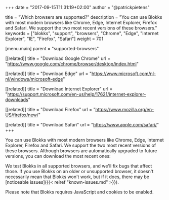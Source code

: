 +++
date            = "2017-09-15T11:31:19+02:00"
author          = "@patrickpietens"

title           = "Which browsers are supported?"
description     = "You can use Blokks with most modern browsers like Chrome, Edge, Internet Explorer, Firefox and Safari. We support the two most recent versions of these browsers."
keywords        = ["blokks", "support", "browsers", "Chrome", "Edge", "Internet Explorer", "IE", "Firefox", "Safari"]
weight          = 701

[menu.main]
parent          = "supported-browsers"

[[related]]
title = "Download Google Chrome"
url = "https://www.google.com/chrome/browser/desktop/index.html"

[[related]]
title = "Download Edge"
url = "https://www.microsoft.com/nl-nl/windows/microsoft-edge"

[[related]]
title = "Download Internet Explorer"
url = "https://support.microsoft.com/en-us/help/17621/internet-explorer-downloads"

[[related]]
title = "Download Firefox"
url = "https://www.mozilla.org/en-US/firefox/new/"

[[related]]
title = "Download Safari"
url = "https://www.apple.com/safari/"
+++

You can use Blokks with most modern browsers like Chrome, Edge, Internet Explorer, Firefox and Safari. We support the two most recent versions of these browsers. Although browsers are automatically upgraded to future versions, you can download the most recent ones:

We test Blokks in all supported browsers, and we'll fix bugs that affect those. If you use Blokks on an older or unsupported browser, it doesn't necessarily mean that Blokks won't work, but if it does, there may be [noticeable issues]({{< relref "known-issues.md" >}}). 

<span class='note'>Please note that Blokks requires JavaScript and cookies to be enabled.</span>